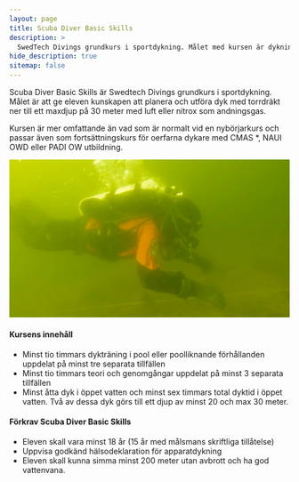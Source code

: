 ```yaml
---
layout: page
title: Scuba Diver Basic Skills
description: >
  SwedTech Divings grundkurs i sportdykning. Målet med kursen är dykning med luft eller Nitrox till 30 meter.
hide_description: true
sitemap: false
---
```


Scuba Diver Basic Skills är Swedtech Divings grundkurs i sportdykning. Målet är att ge eleven kunskapen att planera och utföra dyk med torrdräkt ner till ett maxdjup på 30 meter med luft eller nitrox som andningsgas.

Kursen är mer omfattande än vad som är normalt vid en nybörjarkurs och passar även som fortsättningskurs för oerfarna dykare med CMAS *, NAUI OWD eller PADI OW utbildning.

![image](/utbildning/sds.jpg)

#### Kursens innehåll

* Minst tio timmars dykträning i pool eller poolliknande förhållanden uppdelat på minst tre separata tillfällen
* Minst tio timmars teori och genomgångar uppdelat på minst 3 separata tillfällen
* Minst åtta dyk i öppet vatten och minst sex timmars total dyktid i öppet vatten. Två av dessa dyk görs till ett djup av minst 20 och max 30 meter.

#### Förkrav Scuba Diver Basic Skills

* Eleven skall vara minst 18 år (15 år med målsmans skriftliga tillåtelse)
* Uppvisa godkänd hälsodeklaration för apparatdykning
* Eleven skall kunna simma minst 200 meter utan avbrott och ha god vattenvana.
